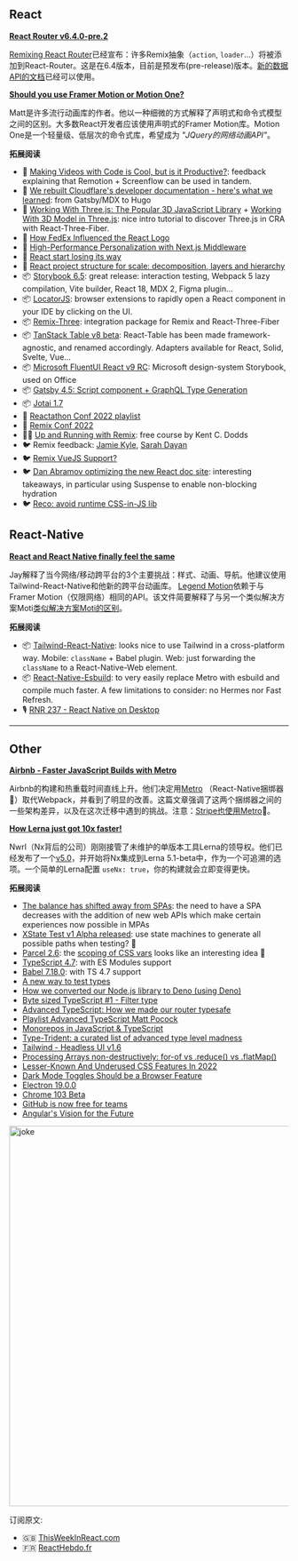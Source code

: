 ## React

[**React Router v6.4.0-pre.2**](https://twitter.com/remix_run/status/1528752932916645888?utm_campaign=This%20Week%20In%20React&utm_medium=email&utm_source=Revue%20newsletter)

[Remixing React Router](https://remix.run/blog/remixing-react-router?utm_campaign=This%20Week%20In%20React&utm_medium=email&utm_source=Revue%20newsletter)已经宣布：许多Remix抽象（`action`, `loader`...）将被添加到React-Router。这是在6.4版本，目前是预发布(pre-release)版本。[新的数据API的文档](https://beta.reactrouter.com/en/remixing/getting-started/data?utm_campaign=This%20Week%20In%20React&utm_medium=email&utm_source=Revue%20newsletter)已经可以使用。

[**Should you use Framer Motion or Motion One?**](https://motion.dev/blog/should-you-use-framer-motion-or-motion-one?utm_campaign=This%20Week%20In%20React&utm_medium=email&utm_source=Revue%20newsletter)

Matt是许多流行动画库的作者。他以一种细微的方式解释了声明式和命令式模型之间的区别。大多数React开发者应该使用声明式的Framer Motion库。Motion One是一个轻量级、低层次的命令式库，希望成为 *"JQuery的网络动画API"*。

**拓展阅读**

-   📜 [Making Videos with Code is Cool, but is it Productive?](https://www.seancdavis.com/posts/making-videos-with-code-is-cool-but-is-it-productive/?utm_campaign=This%20Week%20In%20React&utm_medium=email&utm_source=Revue%20newsletter): feedback explaining that Remotion + Screenflow can be used in tandem.
-   📜 [We rebuilt Cloudflare's developer documentation - here's what we learned](https://blog.cloudflare.com/new-dev-docs/?utm_campaign=This%20Week%20In%20React&utm_medium=email&utm_source=Revue%20newsletter): from Gatsby/MDX to Hugo
-   📜 [Working With Three.js: The Popular 3D JavaScript Library](https://betterprogramming.pub/working-with-three-js-the-popular-3d-javascript-library-bd2e9b03c95a?utm_campaign=This%20Week%20In%20React&utm_medium=email&utm_source=Revue%20newsletter) + [Working With 3D Model in Three.js](https://betterprogramming.pub/working-with-3d-model-in-three-js-e228621141af?utm_campaign=This%20Week%20In%20React&utm_medium=email&utm_source=Revue%20newsletter): nice intro tutorial to discover Three.js in CRA with React-Three-Fiber.
-   📜 [How FedEx Influenced the React Logo](https://maykelloomans.com/notebook/how-fedex-influenced-the-react-logo?utm_campaign=This%20Week%20In%20React&utm_medium=email&utm_source=Revue%20newsletter)
-   📜 [High-Performance Personalization with Next.js Middleware](https://www.plasmic.app/blog/nextjs-personalization?utm_campaign=This%20Week%20In%20React&utm_medium=email&utm_source=Revue%20newsletter)
-   📜 [React start losing its way](https://towardsdev.com/react-start-losing-its-way-e765db4d2b07?utm_campaign=This%20Week%20In%20React&utm_medium=email&utm_source=Revue%20newsletter)
-   📜 [React project structure for scale: decomposition, layers and hierarchy](https://www.developerway.com/posts/react-project-structure?utm_campaign=This%20Week%20In%20React&utm_medium=email&utm_source=Revue%20newsletter)
-   📦 [Storybook 6.5](https://storybook.js.org/blog/storybook-6-5/?utm_campaign=This%20Week%20In%20React&utm_medium=email&utm_source=Revue%20newsletter): great release: interaction testing, Webpack 5 lazy compilation, Vite builder, React 18, MDX 2, Figma plugin...
-   📦 [LocatorJS](https://www.locatorjs.com/?utm_campaign=This%20Week%20In%20React&utm_medium=email&utm_source=Revue%20newsletter): browser extensions to rapidly open a React component in your IDE by clicking on the UI.
-   📦 [Remix-Three](https://github.com/nickjs/remix-three?utm_campaign=This%20Week%20In%20React&utm_medium=email&utm_source=Revue%20newsletter): integration package for Remix and React-Three-Fiber
-   📦 [TanStack Table v8 beta](https://twitter.com/tannerlinsley/status/1530298053046857728?utm_campaign=This%20Week%20In%20React&utm_medium=email&utm_source=Revue%20newsletter): React-Table has been made framework-agnostic, and renamed accordingly. Adapters available for React, Solid, Svelte, Vue...
-   📦 [Microsoft FluentUI React v9 RC](https://react.fluentui.dev/?utm_campaign=This%20Week%20In%20React&utm_medium=email&utm_source=Revue%20newsletter): Microsoft design-system Storybook, used on Office
-   📦 [Gatsby 4.5: Script component + GraphQL Type Generation](https://www.gatsbyjs.com/docs/reference/release-notes/v4.15/?utm_campaign=This%20Week%20In%20React&utm_medium=email&utm_source=Revue%20newsletter)
-   📦 [Jotai 1.7](https://twitter.com/dai_shi/status/1530548365658050562?utm_campaign=This%20Week%20In%20React&utm_medium=email&utm_source=Revue%20newsletter)
-   🎥 [Reactathon Conf 2022 playlist](https://www.youtube.com/playlist?list=PLRvKvw42Rc7O0eWo2m_guXdZsGTEQM_jj&utm_campaign=This%20Week%20In%20React&utm_medium=email&utm_source=Revue%20newsletter)
-   🎥 [Remix Conf 2022](https://www.youtube.com/watch?utm_campaign=This%20Week%20In%20React&utm_medium=email&utm_source=Revue%20newsletter&v=4_nxvVTNY9s)
-   🧑‍🎓 [Up and Running with Remix](https://egghead.io/courses/up-and-running-with-remix-b82b6bb6?utm_campaign=This%20Week%20In%20React&utm_medium=email&utm_source=Revue%20newsletter): free course by Kent C. Dodds
-   🐦 Remix feedback: [Jamie Kyle](https://twitter.com/buildsghost/status/1529211560412864513?utm_campaign=This%20Week%20In%20React&utm_medium=email&utm_source=Revue%20newsletter), [Sarah Dayan](https://twitter.com/frontstuff_io/status/1530103495042506752?utm_campaign=This%20Week%20In%20React&utm_medium=email&utm_source=Revue%20newsletter)
-   🐦 [Remix VueJS Support?](https://twitter.com/ryanflorence/status/1529438363341639680?utm_campaign=This%20Week%20In%20React&utm_medium=email&utm_source=Revue%20newsletter)
-   🐦 [Dan Abramov optimizing the new React doc site](https://twitter.com/dan_abramov/status/1529677207869825024?utm_campaign=This%20Week%20In%20React&utm_medium=email&utm_source=Revue%20newsletter): interesting takeaways, in particular using Suspense to enable non-blocking hydration
-   🐦 [Reco: avoid runtime CSS-in-JS lib](https://twitter.com/markdalgleish/status/1528948996706025472?utm_campaign=This%20Week%20In%20React&utm_medium=email&utm_source=Revue%20newsletter)

## React-Native

[**React and React Native finally feel the same**](https://legendapp.com/dev/react-and-native/?utm_campaign=This%20Week%20In%20React&utm_medium=email&utm_source=Revue%20newsletter)

Jay解释了当今网络/移动跨平台的3个主要挑战：样式、动画、导航。他建议使用Tailwind-React-Native和他新的跨平台动画库。 [Legend Motion](https://legendapp.com/dev/motion/?utm_campaign=This%20Week%20In%20React&utm_medium=email&utm_source=Revue%20newsletter)依赖于与Framer Motion（仅限网络）相同的API。该文件简要解释了与另一个类似解决方案Moti[类似解决方案Moti的区别](https://legendapp.com/dev/motion/?utm_campaign=This%20Week%20In%20React&utm_medium=email&utm_source=Revue%20newsletter#moti)。

**拓展阅读**

-   📦 [Tailwind-React-Native](https://github.com/marklawlor/tailwindcss-react-native?utm_campaign=This%20Week%20In%20React&utm_medium=email&utm_source=Revue%20newsletter): looks nice to use Tailwind in a cross-platform way. Mobile: `className` + Babel plugin. Web: just forwarding the `className` to a React-Native-Web element.
-   📦 [React-Native-Esbuild](https://github.com/oblador/react-native-esbuild?utm_campaign=This%20Week%20In%20React&utm_medium=email&utm_source=Revue%20newsletter): to very easily replace Metro with esbuild and compile much faster. A few limitations to consider: no Hermes nor Fast Refresh.
-   🎙️ [RNR 237 - React Native on Desktop](https://reactnativeradio.com/episodes/rnr-237-react-native-on-desktop?utm_campaign=This%20Week%20In%20React&utm_medium=email&utm_source=Revue%20newsletter)

---

## Other

[**Airbnb - Faster JavaScript Builds with Metro**](https://medium.com/airbnb-engineering/faster-javascript-builds-with-metro-cfc46d617a1f?utm_campaign=This%20Week%20In%20React&utm_medium=email&utm_source=Revue%20newsletter)

Airbnb的构建和热重载时间直线上升。他们决定用[Metro](https://facebook.github.io/metro/?utm_campaign=This%20Week%20In%20React&utm_medium=email&utm_source=Revue%20newsletter) （React-Native捆绑器🤯）取代Webpack，并看到了明显的改善。这篇文章强调了这两个捆绑器之间的一些架构差异，以及在这次迁移中遇到的挑战。注意：[Stripe也使用Metro](https://twitter.com/cpojer/status/1529306449956208640?utm_campaign=This%20Week%20In%20React&utm_medium=email&utm_source=Revue%20newsletter)🤔。

[**How Lerna just got 10x faster!**](https://blog.nrwl.io/lerna-used-to-walk-now-it-can-fly-eab7a0fe7700?utm_campaign=This%20Week%20In%20React&utm_medium=email&utm_source=Revue%20newsletter)

Nwrl（Nx背后的公司）刚刚接管了未维护的单版本工具Lerna的领导权。他们已经发布了一个[v5.0](https://twitter.com/NxDevTools/status/1529136719471079424?utm_campaign=This%20Week%20In%20React&utm_medium=email&utm_source=Revue%20newsletter)，并开始将Nx集成到Lerna 5.1-beta中，作为一个可追溯的选项。一个简单的Lerna配置 `useNx: true`，你的构建就会立即变得更快。

**拓展阅读**

-   [The balance has shifted away from SPAs](https://nolanlawson.com/2022/05/21/the-balance-has-shifted-away-from-spas/?utm_campaign=This%20Week%20In%20React&utm_medium=email&utm_source=Revue%20newsletter): the need to have a SPA decreases with the addition of new web APIs which make certain experiences now possible in MPAs
-   [XState Test v1 Alpha released](https://twitter.com/statelyai/status/1531250605313892352?utm_campaign=This%20Week%20In%20React&utm_medium=email&utm_source=Revue%20newsletter): use state machines to generate all possible paths when testing? 🤔
-   [Parcel 2.6](https://twitter.com/devongovett/status/1529482596710744067?utm_campaign=This%20Week%20In%20React&utm_medium=email&utm_source=Revue%20newsletter): the [scoping of CSS vars](https://twitter.com/devongovett/status/1529482601781665794?utm_campaign=This%20Week%20In%20React&utm_medium=email&utm_source=Revue%20newsletter) looks like an interesting idea 🤔
-   [TypeScript 4.7](https://devblogs.microsoft.com/typescript/announcing-typescript-4-7/?utm_campaign=This%20Week%20In%20React&utm_medium=email&utm_source=Revue%20newsletter): with ES Modules support
-   [Babel 7.18.0](https://babeljs.io/blog/2022/05/19/7.18.0?utm_campaign=This%20Week%20In%20React&utm_medium=email&utm_source=Revue%20newsletter): with TS 4.7 support
-   [A new way to test types](https://effectivetypescript.com/2022/05/28/eslint-plugin-expect-type/?utm_campaign=This%20Week%20In%20React&utm_medium=email&utm_source=Revue%20newsletter)
-   [How we converted our Node.js library to Deno (using Deno)](https://www.edgedb.com/blog/how-we-converted-our-node-js-library-to-deno-using-deno?utm_campaign=This%20Week%20In%20React&utm_medium=email&utm_source=Revue%20newsletter)
-   [Byte sized TypeScript #1 - Filter type](https://dev.to/anuraghazra/byte-sized-typescript-1-filter-type-3ga5?utm_campaign=This%20Week%20In%20React&utm_medium=email&utm_source=Revue%20newsletter)
-   [Advanced TypeScript: How we made our router typesafe](https://speakerdeck.com/zoontek/advanced-typescript-how-we-made-our-router-typesafe?utm_campaign=This%20Week%20In%20React&utm_medium=email&utm_source=Revue%20newsletter)
-   [Playlist Advanced TypeScript Matt Pocock](https://twitter.com/mattpocockuk/status/1530922031738404868?utm_campaign=This%20Week%20In%20React&utm_medium=email&utm_source=Revue%20newsletter)
-   [Monorepos in JavaScript & TypeScript](https://www.robinwieruch.de/javascript-monorepos/?utm_campaign=This%20Week%20In%20React&utm_medium=email&utm_source=Revue%20newsletter)
-   [Type-Trident: a curated list of advanced type level madness](https://github.com/anuraghazra/type-trident?utm_campaign=This%20Week%20In%20React&utm_medium=email&utm_source=Revue%20newsletter)
-   [Tailwind - Headless UI v1.6](https://tailwindcss.com/blog/2022-05-23-headless-ui-v1-6-tailwind-ui-team-management?utm_campaign=This%20Week%20In%20React&utm_medium=email&utm_source=Revue%20newsletter)
-   [Processing Arrays non-destructively: for-of vs .reduce() vs .flatMap()](https://2ality.com/2022/05/processing-arrays-non-destructively.html?utm_campaign=This%20Week%20In%20React&utm_medium=email&utm_source=Revue%20newsletter#mapping-with-for-of)
-   [Lesser-Known And Underused CSS Features In 2022](https://www.smashingmagazine.com/2022/05/lesser-known-underused-css-features-2022/?utm_campaign=This%20Week%20In%20React&utm_medium=email&utm_source=Revue%20newsletter)
-   [Dark Mode Toggles Should be a Browser Feature](https://www.bram.us/2022/05/25/dark-mode-toggles-should-be-a-browser-feature/?utm_campaign=This%20Week%20In%20React&utm_medium=email&utm_source=Revue%20newsletter)
-   [Electron 19.0.0](https://www.electronjs.org/blog/electron-19-0?utm_campaign=This%20Week%20In%20React&utm_medium=email&utm_source=Revue%20newsletter)
-   [Chrome 103 Beta](https://blog.chromium.org/2022/05/chrome-103-beta-early-navigation-hints.html?utm_campaign=This%20Week%20In%20React&utm_medium=email&utm_source=Revue%20newsletter)
-   [GitHub is now free for teams](https://github.blog/2020-04-14-github-is-now-free-for-teams/?utm_campaign=This%20Week%20In%20React&utm_medium=email&utm_source=Revue%20newsletter)
-   [Angular's Vision for the Future](https://blog.angular.io/angulars-vision-for-the-future-3cfca5e7b448?utm_campaign=This%20Week%20In%20React&utm_medium=email&utm_source=Revue%20newsletter)

<img width="685" alt="joke" src="https://user-images.githubusercontent.com/749374/171359009-6fd0001c-f6bb-425d-b8ef-44eeb08d4bd9.png">

  
  订阅原文:
-   🇬🇧 [ThisWeekInReact.com](https://thisweekinreact.com/)
-   🇫🇷 [ReactHebdo.fr](https://reacthebdo.fr/)
